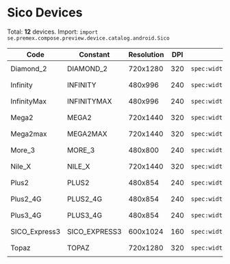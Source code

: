 # Sico Devices

Total: **12** devices. Import: `import se.premex.compose.preview.device.catalog.android.Sico`

| Code | Constant | Resolution | DPI | Compose Spec | Preview Usage |
|------|----------|------------|-----|-------------|---------------|
| Diamond_2 | DIAMOND_2 | 720x1280 | 320 | `spec:width=720px,height=1280px,dpi=320` | `@Preview(device = Sico.DIAMOND_2)` |
| Infinity | INFINITY | 480x996 | 240 | `spec:width=480px,height=996px,dpi=240` | `@Preview(device = Sico.INFINITY)` |
| InfinityMax | INFINITYMAX | 480x996 | 240 | `spec:width=480px,height=996px,dpi=240` | `@Preview(device = Sico.INFINITYMAX)` |
| Mega2 | MEGA2 | 720x1440 | 320 | `spec:width=720px,height=1440px,dpi=320` | `@Preview(device = Sico.MEGA2)` |
| Mega2max | MEGA2MAX | 720x1440 | 320 | `spec:width=720px,height=1440px,dpi=320` | `@Preview(device = Sico.MEGA2MAX)` |
| More_3 | MORE_3 | 480x800 | 240 | `spec:width=480px,height=800px,dpi=240` | `@Preview(device = Sico.MORE_3)` |
| Nile_X | NILE_X | 720x1440 | 320 | `spec:width=720px,height=1440px,dpi=320` | `@Preview(device = Sico.NILE_X)` |
| Plus2 | PLUS2 | 480x854 | 240 | `spec:width=480px,height=854px,dpi=240` | `@Preview(device = Sico.PLUS2)` |
| Plus2_4G | PLUS2_4G | 480x854 | 240 | `spec:width=480px,height=854px,dpi=240` | `@Preview(device = Sico.PLUS2_4G)` |
| Plus3_4G | PLUS3_4G | 480x854 | 240 | `spec:width=480px,height=854px,dpi=240` | `@Preview(device = Sico.PLUS3_4G)` |
| SICO_Express3 | SICO_EXPRESS3 | 600x1024 | 160 | `spec:width=600px,height=1024px,dpi=160` | `@Preview(device = Sico.SICO_EXPRESS3)` |
| Topaz | TOPAZ | 720x1280 | 320 | `spec:width=720px,height=1280px,dpi=320` | `@Preview(device = Sico.TOPAZ)` |

<!-- Generated automatically. Do not edit manually. -->
